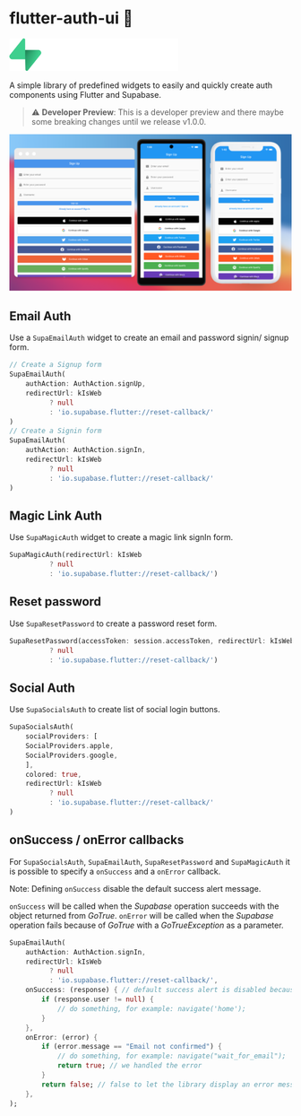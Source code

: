 # flutter-auth-ui :iphone:
<p float="left">
<img src="https://github.com/supabase/supabase/blob/master/packages/common/assets/images/supabase-logo-wordmark--dark.png"  width="60%" height="50%" />
</p>
A simple library of predefined widgets to easily and quickly create auth components using Flutter and Supabase.

> :warning: **Developer Preview**: This is a developer preview and there maybe some breaking changes until we release v1.0.0.

![Supabase Auth UI](https://raw.githubusercontent.com/supabase-community/flutter-auth-ui/main/assets/supabase_auth_ui.png "UI Sample")

## Email Auth

Use a `SupaEmailAuth` widget to create an email and password signin/ signup form.

```dart
// Create a Signup form
SupaEmailAuth(
    authAction: AuthAction.signUp,
    redirectUrl: kIsWeb
          ? null
          : 'io.supabase.flutter://reset-callback/'
)
// Create a Signin form
SupaEmailAuth(
    authAction: AuthAction.signIn,
    redirectUrl: kIsWeb
          ? null
          : 'io.supabase.flutter://reset-callback/'
)
```

## Magic Link Auth

Use `SupaMagicAuth` widget to create a magic link signIn form.

```dart
SupaMagicAuth(redirectUrl: kIsWeb
          ? null
          : 'io.supabase.flutter://reset-callback/')
```

## Reset password

Use `SupaResetPassword` to create a password reset form.

```dart
SupaResetPassword(accessToken: session.accessToken, redirectUrl: kIsWeb
          ? null
          : 'io.supabase.flutter://reset-callback/')
```

## Social Auth

Use `SupaSocialsAuth` to create list of social login buttons.

```dart
SupaSocialsAuth(
    socialProviders: [
    SocialProviders.apple,
    SocialProviders.google,
    ],
    colored: true,
    redirectUrl: kIsWeb
          ? null
          : 'io.supabase.flutter://reset-callback/'
)
```

## onSuccess / onError callbacks

For `SupaSocialsAuth`, `SupaEmailAuth`, `SupaResetPassword` and `SupaMagicAuth` it is possible to specify a ```onSuccess``` and a ```onError``` callback.

Note: Defining ```onSuccess``` disable the default success alert message.

```onSuccess``` will be called when the *Supabase* operation succeeds with the object returned from *GoTrue*.
```onError``` will be called when the *Supabase* operation fails because of *GoTrue* with a *GoTrueException* as a parameter.

```dart
SupaEmailAuth(
    authAction: AuthAction.signIn,
    redirectUrl: kIsWeb
          ? null
          : 'io.supabase.flutter://reset-callback/',
    onSuccess: (response) { // default success alert is disabled because we specified a ```onSuccess``` callback
        if (response.user != null) {
            // do something, for example: navigate('home');
        }
    },
    onError: (error) {
        if (error.message == "Email not confirmed") {
            // do something, for example: navigate("wait_for_email");
            return true; // we handled the error
        }
        return false; // false to let the library display an error message.
    },
);
```
